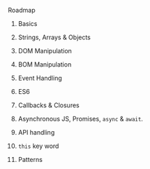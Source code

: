 Roadmap
1. Basics
2. Strings, Arrays & Objects
3. DOM Manipulation
4. BOM Manipulation
5. Event Handling
6. ES6
7. Callbacks & Closures

8. Asynchronous JS, Promises, `async` & `await`. 
9. API handling
10. `this` key word
11. Patterns